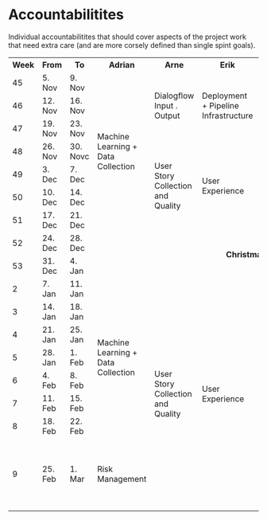 # Accountabilitites
Individual accountabilitites that should cover aspects of the project work that need extra care (and are more corsely defined than single spint goals).

<table>
	<tr>
		<th>Week</th>
		<th>From</th>
		<th>To</th>
		<th>Adrian</th>
		<th>Arne</th>
		<th>Erik</th>
		<th>Jascha</th>
		<th>Leonard</th>
		<th>Luise</th>
	</tr>
	<tr>
		<td>45</td>
		<td>5. Nov</td>
		<td>9. Nov</td>
		<td rowspan="7">Machine Learning + Data Collection</td>
		<td rowspan="3">Dialogflow Input . Output</td>
		<td rowspan="3">Deployment + Pipeline Infrastructure</td>
		<td rowspan="4">Code Quality</td>
		<td rowspan="4">Development Process + Documentation</td>
		<td rowspan="4">Backend Services and Database</td>
	</tr>
	<tr>
		<td>46</td>
		<td>12. Nov</td>
		<td>16. Nov</td>
	</tr>
	<tr>
		<td>47</td>
		<td>19. Nov</td>
		<td>23. Nov</td>
	</tr>
	<tr>
		<td>48</td>
		<td>26. Nov</td>
		<td>30. Novc</td>
		<td rowspan="4">User Story Collection and Quality</td>
		<td rowspan="4">User Experience</td>
	</tr>
	<tr>
		<td>49</td>
		<td>3. Dec</td>
		<td>7. Dec</td>
		<td rowspan="3">Graph Databases</td>
		<td rowspan="3">Development Process (as Scrum Master)</td>
		<td rowspan="3">API Documentation</td>
	</tr>
	<tr>
		<td>50</td>
		<td>10. Dec</td>
		<td>14. Dec</td>
	</tr>
	<tr>
		<td>51</td>
		<td>17. Dec</td>
		<td>21. Dec</td>
	</tr>
	<tr>
		<td>52</td>
		<td>24. Dec</td>
		<td>28. Dec</td>
		<td colspan="6" rowspan="2" align="center" valign="middle"><b>Christmas Holidays</b></td>
	</tr>
	<tr>
		<td>53</td>
		<td>31. Dec</td>
		<td>4. Jan</td>
	</tr>
	<tr>
		<td>2</td>
		<td>7. Jan</td>
		<td>11. Jan</td>
		<td rowspan="7">Machine Learning + Data Collection</td>
		<td rowspan="8">User Story Collection and Quality</td>
		<td rowspan="8">User Experience</td>
		<td rowspan="7">Graph Databases</td>
		<td rowspan="7">Development Process (as Scrum Master)</td>
		<td rowspan="2">API Documentation</td>
	</tr>
	<tr>
		<td>3</td>
		<td>14. Jan</td>
		<td>18. Jan</td>
	</tr>
	<tr>
		<td>4</td>
		<td>21. Jan</td>
		<td>25. Jan</td>
		<td rowspan="3">Risk Management</td>
	</tr>
	<tr>
		<td>5</td>
		<td>28. Jan</td>
		<td>1. Feb</td>
	</tr>
	<tr>
		<td>6</td>
		<td>4. Feb</td>
		<td>8. Feb</td>
	</tr>
	<tr>
		<td>7</td>
		<td>11. Feb</td>
		<td>15. Feb</td>
		<td></td>
		<td></td>
		<td></td>
		<td></td>
		<td></td>
		<td></td>
	</tr>
	<tr>
		<td>8</td>
		<td>18. Feb</td>
		<td>22. Feb</td>
		<td></td>
		<td></td>
		<td></td>
		<td></td>
		<td></td>
		<td></td>
	</tr>
	<tr>
		<td>9</td>
		<td>25. Feb</td>
		<td>1. Mar</td>
		<td>Risk Management</td>
		<td>User Story Collection and Quality</td>
		<td>User Testing</td>
		<td>LaTeX Master</td>
		<td>Development Process, Documentation (+ Non-technical Tasks and Punctuality)</td>
		<td>PR Management</td>
	</tr>
</table>
